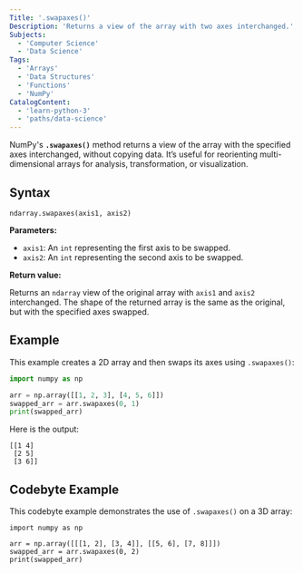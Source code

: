 ```yaml
---
Title: '.swapaxes()'
Description: 'Returns a view of the array with two axes interchanged.'
Subjects:
  - 'Computer Science'
  - 'Data Science'
Tags:
  - 'Arrays'
  - 'Data Structures'
  - 'Functions'
  - 'NumPy'
CatalogContent:
  - 'learn-python-3'
  - 'paths/data-science'
---
```


NumPy's **`.swapaxes()`** method returns a view of the array with the specified axes interchanged, without copying data. It’s useful for reorienting multi-dimensional arrays for analysis, transformation, or visualization.

## Syntax

```pseudo
ndarray.swapaxes(axis1, axis2)
```

**Parameters:**

- `axis1`: An `int` representing the first axis to be swapped.
- `axis2`: An `int` representing the second axis to be swapped.

**Return value:**

Returns an `ndarray` view of the original array with `axis1` and `axis2` interchanged. The shape of the returned array is the same as the original, but with the specified axes swapped.

## Example

This example creates a 2D array and then swaps its axes using `.swapaxes()`:

```py
import numpy as np

arr = np.array([[1, 2, 3], [4, 5, 6]])
swapped_arr = arr.swapaxes(0, 1)
print(swapped_arr)
```

Here is the output:

```shell
[[1 4]
 [2 5]
 [3 6]]
```

## Codebyte Example

This codebyte example demonstrates the use of `.swapaxes()` on a 3D array:

```codebyte/python
import numpy as np

arr = np.array([[[1, 2], [3, 4]], [[5, 6], [7, 8]]])
swapped_arr = arr.swapaxes(0, 2)
print(swapped_arr)
```
